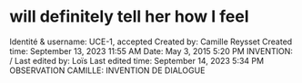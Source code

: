 # will definitely tell her how I feel

Identité & username: UCE-1, accepted
Created by: Camille Reysset
Created time: September 13, 2023 11:55 AM
Date: May 3, 2015 5:20 PM
INVENTION: /
Last edited by: Loïs
Last edited time: September 14, 2023 5:34 PM
OBSERVATION CAMILLE: INVENTION DE DIALOGUE